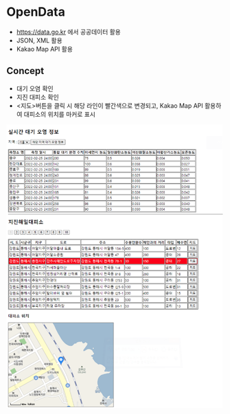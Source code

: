 # OpenData
- https://data.go.kr 에서 공공데이터 활용
- JSON, XML 활용
- Kakao Map API 활용

## Concept
- 대기 오염 확인
- 지진 대피소 확인
- <지도>버튼을 클릭 시 해당 라인이 빨간색으로 변경되고, Kakao Map API 활용하여 대피소의 위치를 마커로 표시

![Preview](https://raw.githubusercontent.com/MinminC/openDataProject/main/img/mapApi.PNG)
